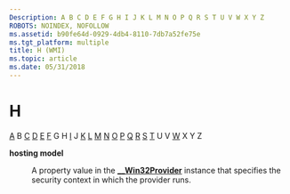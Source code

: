 ```yaml
---
Description: A B C D E F G H I J K L M N O P Q R S T U V W X Y Z
ROBOTS: NOINDEX, NOFOLLOW
ms.assetid: b90fe64d-0929-4db4-8110-7db7a52fe75e
ms.tgt_platform: multiple
title: H (WMI)
ms.topic: article
ms.date: 05/31/2018
---
```


# H

[A](gloss-a.md) B [C](gloss-c.md) [D](gloss-d.md) [E](gloss-e.md) [F](gloss-f.md) G H [I](gloss-i.md) J [K](gloss-k.md) [L](gloss-l.md) [M](gloss-m.md) [N](gloss-n.md) [O](gloss-o.md) [P](gloss-p.md) [Q](gloss-q.md) [R](gloss-r.md) [S](gloss-s.md) [T](gloss-t.md) U V [W](gloss-w.md) X Y Z

<dl> <dt>

<span id="wmi.gloss_hosting_model"></span><span id="WMI.GLOSS_HOSTING_MODEL"></span>**hosting model**
</dt> <dd>

A property value in the [**\_\_Win32Provider**](--win32provider.md) instance that specifies the security context in which the provider runs.

</dd> </dl>

 

 



